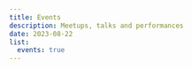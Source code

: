 ```yaml
---
title: Events
description: Meetups, talks and performances
date: 2023-08-22
list:
  events: true
---
```


